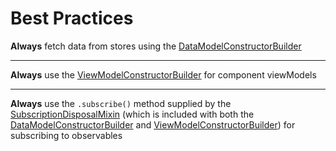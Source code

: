 # Best Practices

**Always** fetch data from stores using the [DataModelConstructorBuilder][]

---

**Always** use the [ViewModelConstructorBuilder][] for component viewModels

---

**Always** use the `.subscribe()` method supplied by the [SubscriptionDisposalMixin][] (which is included with both the [DataModelConstructorBuilder][] and [ViewModelConstructorBuilder][]) for subscribing to observables

[DataModelConstructorBuilder]: https://profiscience.github.io/knockout-contrib/packages/framework/docs/typedoc/classes/datamodelconstructorbuilder
[ViewModelConstructorBuilder]: https://profiscience.github.io/knockout-contrib/packages/framework/docs/typedoc/classes/viewmodelconstructorbuilder
[SubscriptionDisposalMixin]: https://profiscience.github.io/knockout-contrib/packages/framework/docs/typedoc#subscriptiondisposalmixin